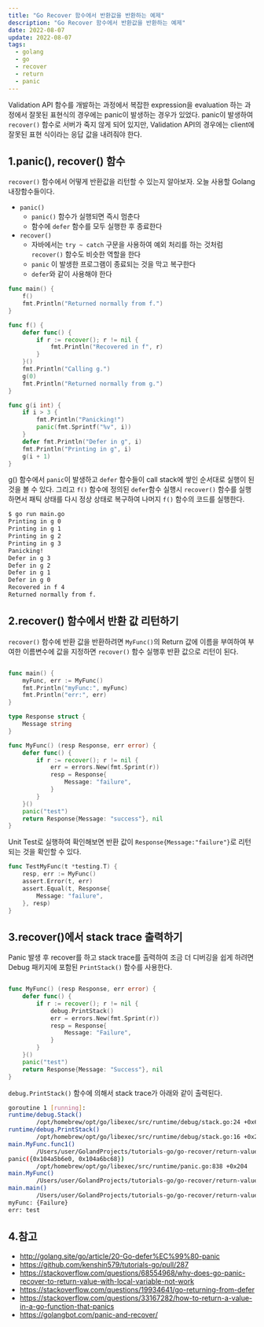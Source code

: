 ```yaml
---
title: "Go Recover 함수에서 반환값을 반환하는 예제"
description: "Go Recover 함수에서 반환값을 반환하는 예제"
date: 2022-08-07
update: 2022-08-07
tags:
  - golang
  - go
  - recover
  - return
  - panic
---
```



Validation API 함수를 개발하는 과정에서 복잡한 expression을 evaluation 하는 과정에서 잘못된 표현식의 경우에는 panic이 발생하는 경우가 있었다. panic이 발생하여 `recover()` 함수로 서버가 죽지 않게 되어 있지만, Validation API의 경우에는 client에 잘못된 표현 식이라는 응답 값을 내려줘야 한다.

## 1.panic(), recover() 함수

`recover()` 함수에서 어떻게 반환값을 리턴할 수 있는지 알아보자. 오늘 사용할 Golang 내장함수들이다.

- `panic()`
    - `panic()` 함수가 실행되면 즉시 멈춘다
    - 함수에 `defer` 함수를 모두 실행한 후 종료한다
- `recover()`
    - 자바에서는 `try ~ catch` 구문을 사용하여 예외 처리를 하는 것처럼 `recover()` 함수도 비슷한 역할을 한다
    - `panic` 이 발생한 프로그램이 종료되는 것을 막고 복구한다
    - `defer`와 같이 사용해야 한다



```go
func main() {
	f()
	fmt.Println("Returned normally from f.")
}

func f() {
	defer func() {
		if r := recover(); r != nil {
			fmt.Println("Recovered in f", r)
		}
	}()
	fmt.Println("Calling g.")
	g(0)
	fmt.Println("Returned normally from g.")
}

func g(i int) {
	if i > 3 {
		fmt.Println("Panicking!")
		panic(fmt.Sprintf("%v", i))
	}
	defer fmt.Println("Defer in g", i)
	fmt.Println("Printing in g", i)
	g(i + 1)
}

```



g() 함수에서 `panic`이 발생하고 `defer` 함수들이 call stack에 쌓인 순서대로 실행이 된 것을 볼 수 있다. 그리고 `f()` 함수에 정의된 `defer`함수 실행시 `recover()` 함수를 실행하면서 패틱 상태를 다시 정상 상태로 복구하여 나머지 `f()` 함수의 코드를 실행한다.

```bash
$ go run main.go
Printing in g 0
Printing in g 1
Printing in g 2
Printing in g 3
Panicking!
Defer in g 3
Defer in g 2
Defer in g 1
Defer in g 0
Recovered in f 4
Returned normally from f.
```



## 2.recover() 함수에서 반환 값 리턴하기

`recover()` 함수에 반환 값을 반환하려면 `MyFunc()`의 Return 값에 이름을 부여하여 부여한 이름변수에 값을 지정하면 `recover()` 함수 실행후 반환 값으로 리턴이 된다.

```go

func main() {
	myFunc, err := MyFunc()
	fmt.Println("myFunc:", myFunc)
	fmt.Println("err:", err)
}

type Response struct {
	Message string
}

func MyFunc() (resp Response, err error) {
	defer func() {
		if r := recover(); r != nil {
			err = errors.New(fmt.Sprint(r))
			resp = Response{
				Message: "failure",
			}
		}
	}()
	panic("test")
	return Response{Message: "success"}, nil
}

```

Unit Test로 실행하여 확인해보면 반환 값이 `Response{Message:"failure"}`로 리턴되는 것을 확인할 수 있다.

```go
func TestMyFunc(t *testing.T) {
	resp, err := MyFunc()
	assert.Error(t, err)
	assert.Equal(t, Response{
		Message: "failure",
	}, resp)
}
```

## 3.recover()에서 stack trace 출력하기

Panic 발생 후 recover를 하고 stack trace를 출력하여 조금 더 디버깅을 쉽게 하려면 Debug 패키지에 포함된 `PrintStack()` 함수를 사용한다.

```go

func MyFunc() (resp Response, err error) {
	defer func() {
		if r := recover(); r != nil {
			debug.PrintStack()
			err = errors.New(fmt.Sprint(r))
			resp = Response{
				Message: "Failure",
			}
		}
	}()
	panic("test")
	return Response{Message: "Success"}, nil
}
```

`debug.PrintStack()` 함수에 의해서 stack trace가 아래와 같이 출력된다.

```bash
goroutine 1 [running]:
runtime/debug.Stack()
        /opt/homebrew/opt/go/libexec/src/runtime/debug/stack.go:24 +0x68
runtime/debug.PrintStack()
        /opt/homebrew/opt/go/libexec/src/runtime/debug/stack.go:16 +0x20
main.MyFunc.func1()
        /Users/user/GolandProjects/tutorials-go/go-recover/return-value/main.go:22 +0x48
panic({0x104a5b6e0, 0x104a6bc68})
        /opt/homebrew/opt/go/libexec/src/runtime/panic.go:838 +0x204
main.MyFunc()
        /Users/user/GolandProjects/tutorials-go/go-recover/return-value/main.go:29 +0x74
main.main()
        /Users/user/GolandProjects/tutorials-go/go-recover/return-value/main.go:10 +0x20
myFunc: {Failure}
err: test

```


## 4.참고

- http://golang.site/go/article/20-Go-defer%EC%99%80-panic
- https://github.com/kenshin579/tutorials-go/pull/287
- https://stackoverflow.com/questions/68554968/why-does-go-panic-recover-to-return-value-with-local-variable-not-work
- https://stackoverflow.com/questions/19934641/go-returning-from-defer
- https://stackoverflow.com/questions/33167282/how-to-return-a-value-in-a-go-function-that-panics
- https://golangbot.com/panic-and-recover/